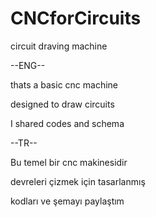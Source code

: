 # CNCforCircuits
circuit draving machine

--ENG--

thats a basic cnc machine 

designed to draw circuits

I shared codes and schema

--TR--

Bu temel bir cnc makinesidir

devreleri çizmek için tasarlanmış

kodları ve şemayı paylaştım
